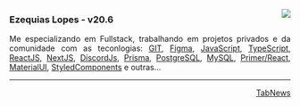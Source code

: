 
[<img align='right' src="https://github-readme-stats.vercel.app/api?username=silvaezequias&show_icons=true&title_color=6F5643&text_color=CC6B49&icon_color=6F5643&bg_color=ECE6C2&cache_seconds=2300">](https://github.com/silvaezequias)

### Ezequias Lopes - v20.6

<p align='justify'>
  Me especializando em Fullstack, trabalhando em projetos privados e da comunidade com as teconlogias: 
  <a href="https://git-scm.com/">GIT</a>, 
  <a href="https://www.figma.com/">Figma</a>,
  <a href="https://developer.mozilla.org/pt-BR/docs/Web/JavaScript">JavaScript</a>, 
  <a href="https://www.typescriptlang.org/">TypeScript</a>, 
  <a href="https://reactjs.org/">ReactJS</a>, 
  <a href="https://nextjs.org/">NextJS</a>, 
  <a href="https://discord.js.org/">DiscordJs</a>,
  <a href="https://www.prisma.io/">Prisma</a>, 
  <a href="https://www.postgresql.org/">PostgreSQL</a>,
  <a href="https://www.mysql.com/">MySQL</a>, 
  <a href="https://primer.style/react/">Primer/React</a>, 
  <a href="https://mui.com/pt/">MaterialUI</a>, 
  <a href="https://www.styled-components.com/">StyledComponents</a>
  e outras...
</p>
  
---

<p align='right'><a href="https://www.tabnews.com.br/Ezequias">TabNews</a> <!-- • <a href="https://www.instagram.com/easyquias/">Instagram</a> • <a href="https://twitter.com/easyquias">Twitter</a> --></p>

